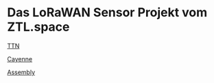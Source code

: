 # Das LoRaWAN Sensor Projekt vom ZTL.space

[TTN](Documentation/TTN.md)

[Cayenne](Documentation/Cayenne.md)

[Assembly](Documentation/Assembly.md)


